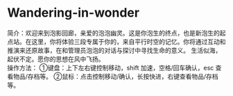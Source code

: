 # Wandering-in-wonder
简介：欢迎来到泡影回廊，亲爱的泡泡幽灵。这是你泡生的终点，也是新泡生的起点站。在这里，你将体验三段专属于你的，来自平行时空的记忆。你将通过互动和推演来还原故事，在和管理员泡泡的对话与探讨中寻找生命的意义。 生活似海，起伏不定。愿你的思想在风中飞扬。  
操作方法： ①键盘：上下左右键控制移动，shift 加速，空格/回车确认，esc 查看物品/存档等。 ②鼠标：点击控制移动/确认，长按快进，右键查看物品/存档等。

